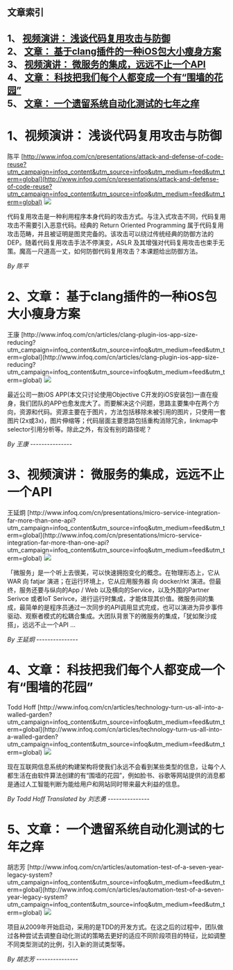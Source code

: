## 文章索引
1、 <a href="#1视频演讲-浅谈代码复用攻击与防御" >视频演讲： 浅谈代码复用攻击与防御</a><br/>
2、 <a href="#2文章-基于clang插件的一种ios包大小瘦身方案" >文章： 基于clang插件的一种iOS包大小瘦身方案</a><br/>
3、 <a href="#3视频演讲-微服务的集成远远不止一个api" >视频演讲： 微服务的集成，远远不止一个API</a><br/>
4、 <a href="#4文章-科技把我们每个人都变成一个有围墙的花园" >文章： 科技把我们每个人都变成一个有“围墙的花园”</a><br/>
5、 <a href="#5文章-一个遗留系统自动化测试的七年之痒" >文章： 一个遗留系统自动化测试的七年之痒</a><br/><h1 id="#title_0" >1、视频演讲： 浅谈代码复用攻击与防御</h1>
陈平
[http://www.infoq.com/cn/presentations/attack-and-defense-of-code-reuse?utm_campaign=infoq_content&utm_source=infoq&utm_medium=feed&utm_term=global](http://www.infoq.com/cn/presentations/attack-and-defense-of-code-reuse?utm_campaign=infoq_content&utm_source=infoq&utm_medium=feed&utm_term=global)
<img src="http://www.infoq.com/resource/presentations/attack-and-defense-of-code-reuse/zh/mediumimage/chenping270.jpg"/><p>代码复用攻击是一种利用程序本身代码的攻击方式。与注入式攻击不同，代码复用攻击不需要引入恶意代码。经典的 Return Oriented Programming 属于代码复用攻击范畴，并且被证明是图灵完备的。该攻击可以绕过传统经典的防御方法的 DEP。随着代码复用攻击手法不停演变，ASLR 及其增强对代码复用攻击也束手无策。魔高一尺道高一丈，如何防御代码复用攻击？本课题给出防御方法。</p> <i>By 陈平</i>
---------------
<h1 id="#title_1" >2、文章： 基于clang插件的一种iOS包大小瘦身方案</h1>
王康
[http://www.infoq.com/cn/articles/clang-plugin-ios-app-size-reducing?utm_campaign=infoq_content&utm_source=infoq&utm_medium=feed&utm_term=global](http://www.infoq.com/cn/articles/clang-plugin-ios-app-size-reducing?utm_campaign=infoq_content&utm_source=infoq&utm_medium=feed&utm_term=global)
<img src="http://www.infoq.com/resource/articles/clang-plugin-ios-app-size-reducing/zh/smallimage/logo2 (10).jpg"/><p>最近公司一款iOS APP(本文只讨论使用Objective C开发的iOS安装包)一直在瘦身，我们团队的APP也愈发庞大了。而要解决这个问题，思路主要集中在两个方向，资源和代码。资源主要在于图片，方法包括移除未被引用的图片，只使用一套图片(2x或3x)，图片伸缩等；代码层面主要思路包括重构消除冗余，linkmap中selector引用分析等。除此之外，有没有别的路径呢？</p> <i>By 王康</i>
---------------
<h1 id="#title_2" >3、视频演讲： 微服务的集成，远远不止一个API</h1>
王延炯
[http://www.infoq.com/cn/presentations/micro-service-integration-far-more-than-one-api?utm_campaign=infoq_content&utm_source=infoq&utm_medium=feed&utm_term=global](http://www.infoq.com/cn/presentations/micro-service-integration-far-more-than-one-api?utm_campaign=infoq_content&utm_source=infoq&utm_medium=feed&utm_term=global)
<img src="http://www.infoq.com/resource/presentations/micro-service-integration-far-more-than-one-api/zh/mediumimage/wangyanjong270.jpg"/><p>「微服务」是一个听上去很美，可以快速拥抱变化的概念。在物理形态上，它从 WAR 向 fatjar 演进；在运行环境上，它从应用服务器 向 docker/rkt 演进。但最终，服务还要与纵向的App / Web 以及横向的Service，以及外围的Partner Serivce 或者IoT Serivce，进行运行时集成，才能体现其价值。微服务间的集成，最简单的是程序员通过一次同步的API调用显式完成，也可以演进为异步事件驱动、观察者模式的松耦合集成。大团队背景下的微服务的集成，「犹如聚沙成搭」，远远不止一个API …</p> <i>By 王延炯</i>
---------------
<h1 id="#title_3" >4、文章： 科技把我们每个人都变成一个有“围墙的花园”</h1>
Todd Hoff
[http://www.infoq.com/cn/articles/technology-turn-us-all-into-a-walled-garden?utm_campaign=infoq_content&utm_source=infoq&utm_medium=feed&utm_term=global](http://www.infoq.com/cn/articles/technology-turn-us-all-into-a-walled-garden?utm_campaign=infoq_content&utm_source=infoq&utm_medium=feed&utm_term=global)
<img src="http://www.infoq.com/resource/articles/technology-turn-us-all-into-a-walled-garden/zh/smallimage/logo-ux.jpg"/><p>现在互联网信息系统的构建架构将使我们永远不会看到某些类型的信息，让每个人都生活在由软件算法创建的有“围墙的花园”，例如脸书、谷歌等网站提供的消息都是通过人工智能判断为能给用户和网站同时带来最大利益的信息。</p> <i>By Todd Hoff</i> <i> Translated by 刘志勇</i>
---------------
<h1 id="#title_4" >5、文章： 一个遗留系统自动化测试的七年之痒</h1>
胡志芳
[http://www.infoq.com/cn/articles/automation-test-of-a-seven-year-legacy-system?utm_campaign=infoq_content&utm_source=infoq&utm_medium=feed&utm_term=global](http://www.infoq.com/cn/articles/automation-test-of-a-seven-year-legacy-system?utm_campaign=infoq_content&utm_source=infoq&utm_medium=feed&utm_term=global)
<img src="http://www.infoq.com/resource/articles/automation-test-of-a-seven-year-legacy-system/zh/smallimage/logo (22).jpg"/><p>项目从2009年开始启动，采用的是TDD的开发方式。在这之后的过程中，团队做过各种尝试去调整自动化测试的策略去更好的适应不同阶段项目的特征，比如调整不同类型测试的比例，引入新的测试类型等。</p> <i>By 胡志芳</i>
---------------